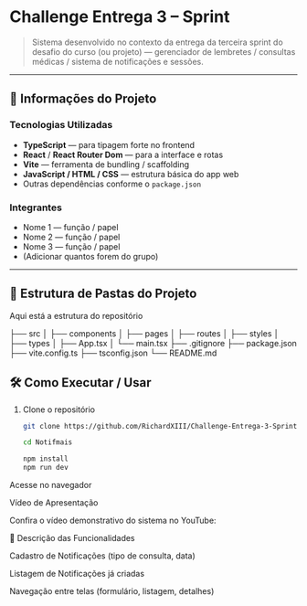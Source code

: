 # Challenge Entrega 3 – Sprint

> Sistema desenvolvido no contexto da entrega da terceira sprint do desafio do curso (ou projeto) — gerenciador de lembretes / consultas médicas / sistema de notificações e sessões.

---

## 📌 Informações do Projeto

### Tecnologias Utilizadas

- **TypeScript** — para tipagem forte no frontend  
- **React** / **React Router Dom** — para a interface e rotas  
- **Vite** — ferramenta de bundling / scaffolding  
- **JavaScript / HTML / CSS** — estrutura básica do app web  
- Outras dependências conforme o `package.json`  

### Integrantes

- Nome 1 — função / papel  
- Nome 2 — função / papel  
- Nome 3 — função / papel  
- (Adicionar quantos forem do grupo)

---

## 📁 Estrutura de Pastas do Projeto

Aqui está a estrutura do repositório 

├── src
│ ├── components
│ ├── pages
│ ├── routes
│ ├── styles
│ ├── types
│ ├── App.tsx
│ └── main.tsx
├── .gitignore
├── package.json
├── vite.config.ts
├── tsconfig.json
└── README.md

## 🛠 Como Executar / Usar

1. Clone o repositório  
   ```bash
   git clone https://github.com/RichardXIII/Challenge-Entrega-3-Sprint.git

   cd Notifmais

   npm install
   npm run dev
  Acesse no navegador

  Vídeo de Apresentação

  Confira o vídeo demonstrativo do sistema no YouTube:

  📝 Descrição das Funcionalidades

  Cadastro de Notificações (tipo de consulta, data)

  Listagem de Notificações já criadas

  Navegação entre telas (formulário, listagem, detalhes)
